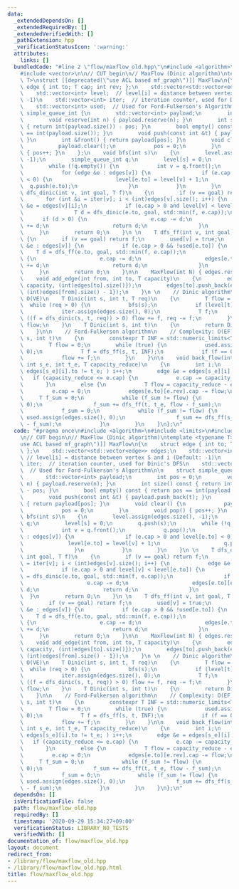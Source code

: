 ```yaml
---
data:
  _extendedDependsOn: []
  _extendedRequiredBy: []
  _extendedVerifiedWith: []
  _pathExtension: hpp
  _verificationStatusIcon: ':warning:'
  attributes:
    links: []
  bundledCode: "#line 2 \"flow/maxflow_old.hpp\"\n#include <algorithm>\n#include <limits>\n\
    #include <vector>\n\n// CUT begin\n// MaxFlow (Dinic algorithm)\ntemplate <typename\
    \ T>\nstruct [[deprecated(\"use ACL based mf_graph\")]] MaxFlow\n{\n    struct\
    \ edge { int to; T cap; int rev; };\n    std::vector<std::vector<edge>> edges;\n\
    \    std::vector<int> level;  // level[i] = distance between vertex S and i (Default:\
    \ -1)\n    std::vector<int> iter;  // iteration counter, used for Dinic's DFS\n\
    \    std::vector<int> used;  // Used for Ford-Fulkerson's Algorithm\n\n    struct\
    \ simple_queue_int {\n        std::vector<int> payload;\n        int pos = 0;\n\
    \        void reserve(int n) { payload.reserve(n); }\n        int size() const\
    \ { return int(payload.size()) - pos; }\n        bool empty() const { return pos\
    \ == int(payload.size()); }\n        void push(const int &t) { payload.push_back(t);\
    \ }\n        int &front() { return payload[pos]; }\n        void clear() {\n \
    \           payload.clear();\n            pos = 0;\n        }\n        void pop()\
    \ { pos++; }\n    };\n    void bfs(int s)\n    {\n        level.assign(edges.size(),\
    \ -1);\n        simple_queue_int q;\n        level[s] = 0;\n        q.push(s);\n\
    \        while (!q.empty()) {\n            int v = q.front();\n            q.pop();\n\
    \            for (edge &e : edges[v]) {\n                if (e.cap > 0 and level[e.to]\
    \ < 0) {\n                    level[e.to] = level[v] + 1;\n                  \
    \  q.push(e.to);\n                }\n            }\n        }\n    }\n \n    T\
    \ dfs_dinic(int v, int goal, T f)\n    {\n        if (v == goal) return f;\n \
    \       for (int &i = iter[v]; i < (int)edges[v].size(); i++) {\n            edge\
    \ &e = edges[v][i];\n            if (e.cap > 0 and level[v] < level[e.to]) {\n\
    \                T d = dfs_dinic(e.to, goal, std::min(f, e.cap));\n          \
    \      if (d > 0) {\n                    e.cap -= d;\n                    edges[e.to][e.rev].cap\
    \ += d;\n                    return d;\n                }\n            }\n   \
    \     }\n        return 0;\n    }\n \n    T dfs_ff(int v, int goal, T f)\n   \
    \ {\n        if (v == goal) return f;\n        used[v] = true;\n        for (edge\
    \ &e : edges[v]) {\n            if (e.cap > 0 && !used[e.to]) {\n            \
    \    T d = dfs_ff(e.to, goal, std::min(f, e.cap));\n                if (d > 0)\
    \ {\n                    e.cap -= d;\n                    edges[e.to][e.rev].cap\
    \ += d;\n                    return d;\n                }\n            }\n   \
    \     }\n        return 0;\n    }\n\n    MaxFlow(int N) { edges.resize(N); }\n\
    \    void add_edge(int from, int to, T capacity)\n    {\n        edges[from].push_back(edge{to,\
    \ capacity, (int)edges[to].size()});\n        edges[to].push_back(edge{from, (T)0,\
    \ (int)edges[from].size() - 1});\n    }\n \n    // Dinic algorithm\n    // Complexity:\
    \ O(VE)\n    T Dinic(int s, int t, T req)\n    {\n        T flow = 0;\n      \
    \  while (req > 0) {\n            bfs(s);\n            if (level[t] < 0) break;\n\
    \            iter.assign(edges.size(), 0);\n            T f;\n            while\
    \ ((f = dfs_dinic(s, t, req)) > 0) flow += f, req -= f;\n        }\n        return\
    \ flow;\n    }\n    T Dinic(int s, int t)\n    {\n        return Dinic(s, t, std::numeric_limits<T>::max());\n\
    \    }\n\n    // Ford-Fulkerson algorithm\n    // Complexity: O(EF)\n    T FF(int\
    \ s, int t)\n    {\n        constexpr T INF = std::numeric_limits<T>::max();\n\
    \        T flow = 0;\n        while (true) {\n            used.assign(edges.size(),\
    \ 0);\n            T f = dfs_ff(s, t, INF);\n            if (f == 0) return flow;\n\
    \            flow += f;\n        }\n    }\n\n    void back_flow(int s, int t,\
    \ int s_e, int t_e, T capacity_reduce)\n    {\n        int i;\n        for (i=0;\
    \ edges[s_e][i].to != t_e; ) i++;\n        edge &e = edges[s_e][i];\n \n     \
    \   if (capacity_reduce <= e.cap) {\n            e.cap -= capacity_reduce;\n \
    \       }\n        else {\n            T flow = capacity_reduce - e.cap;\n   \
    \         e.cap = 0;\n            edges[e.to][e.rev].cap -= flow;\n \n       \
    \     T f_sum = 0;\n            while (f_sum != flow) {\n                used.assign(edges.size(),\
    \ 0);\n                f_sum += dfs_ff(t, t_e, flow - f_sum);\n            }\n\
    \            f_sum = 0;\n            while (f_sum != flow) {\n               \
    \ used.assign(edges.size(), 0);\n                f_sum += dfs_ff(s_e, s, flow\
    \ - f_sum);\n            }\n        }\n    }\n};\n"
  code: "#pragma once\n#include <algorithm>\n#include <limits>\n#include <vector>\n\
    \n// CUT begin\n// MaxFlow (Dinic algorithm)\ntemplate <typename T>\nstruct [[deprecated(\"\
    use ACL based mf_graph\")]] MaxFlow\n{\n    struct edge { int to; T cap; int rev;\
    \ };\n    std::vector<std::vector<edge>> edges;\n    std::vector<int> level; \
    \ // level[i] = distance between vertex S and i (Default: -1)\n    std::vector<int>\
    \ iter;  // iteration counter, used for Dinic's DFS\n    std::vector<int> used;\
    \  // Used for Ford-Fulkerson's Algorithm\n\n    struct simple_queue_int {\n \
    \       std::vector<int> payload;\n        int pos = 0;\n        void reserve(int\
    \ n) { payload.reserve(n); }\n        int size() const { return int(payload.size())\
    \ - pos; }\n        bool empty() const { return pos == int(payload.size()); }\n\
    \        void push(const int &t) { payload.push_back(t); }\n        int &front()\
    \ { return payload[pos]; }\n        void clear() {\n            payload.clear();\n\
    \            pos = 0;\n        }\n        void pop() { pos++; }\n    };\n    void\
    \ bfs(int s)\n    {\n        level.assign(edges.size(), -1);\n        simple_queue_int\
    \ q;\n        level[s] = 0;\n        q.push(s);\n        while (!q.empty()) {\n\
    \            int v = q.front();\n            q.pop();\n            for (edge &e\
    \ : edges[v]) {\n                if (e.cap > 0 and level[e.to] < 0) {\n      \
    \              level[e.to] = level[v] + 1;\n                    q.push(e.to);\n\
    \                }\n            }\n        }\n    }\n \n    T dfs_dinic(int v,\
    \ int goal, T f)\n    {\n        if (v == goal) return f;\n        for (int &i\
    \ = iter[v]; i < (int)edges[v].size(); i++) {\n            edge &e = edges[v][i];\n\
    \            if (e.cap > 0 and level[v] < level[e.to]) {\n                T d\
    \ = dfs_dinic(e.to, goal, std::min(f, e.cap));\n                if (d > 0) {\n\
    \                    e.cap -= d;\n                    edges[e.to][e.rev].cap +=\
    \ d;\n                    return d;\n                }\n            }\n      \
    \  }\n        return 0;\n    }\n \n    T dfs_ff(int v, int goal, T f)\n    {\n\
    \        if (v == goal) return f;\n        used[v] = true;\n        for (edge\
    \ &e : edges[v]) {\n            if (e.cap > 0 && !used[e.to]) {\n            \
    \    T d = dfs_ff(e.to, goal, std::min(f, e.cap));\n                if (d > 0)\
    \ {\n                    e.cap -= d;\n                    edges[e.to][e.rev].cap\
    \ += d;\n                    return d;\n                }\n            }\n   \
    \     }\n        return 0;\n    }\n\n    MaxFlow(int N) { edges.resize(N); }\n\
    \    void add_edge(int from, int to, T capacity)\n    {\n        edges[from].push_back(edge{to,\
    \ capacity, (int)edges[to].size()});\n        edges[to].push_back(edge{from, (T)0,\
    \ (int)edges[from].size() - 1});\n    }\n \n    // Dinic algorithm\n    // Complexity:\
    \ O(VE)\n    T Dinic(int s, int t, T req)\n    {\n        T flow = 0;\n      \
    \  while (req > 0) {\n            bfs(s);\n            if (level[t] < 0) break;\n\
    \            iter.assign(edges.size(), 0);\n            T f;\n            while\
    \ ((f = dfs_dinic(s, t, req)) > 0) flow += f, req -= f;\n        }\n        return\
    \ flow;\n    }\n    T Dinic(int s, int t)\n    {\n        return Dinic(s, t, std::numeric_limits<T>::max());\n\
    \    }\n\n    // Ford-Fulkerson algorithm\n    // Complexity: O(EF)\n    T FF(int\
    \ s, int t)\n    {\n        constexpr T INF = std::numeric_limits<T>::max();\n\
    \        T flow = 0;\n        while (true) {\n            used.assign(edges.size(),\
    \ 0);\n            T f = dfs_ff(s, t, INF);\n            if (f == 0) return flow;\n\
    \            flow += f;\n        }\n    }\n\n    void back_flow(int s, int t,\
    \ int s_e, int t_e, T capacity_reduce)\n    {\n        int i;\n        for (i=0;\
    \ edges[s_e][i].to != t_e; ) i++;\n        edge &e = edges[s_e][i];\n \n     \
    \   if (capacity_reduce <= e.cap) {\n            e.cap -= capacity_reduce;\n \
    \       }\n        else {\n            T flow = capacity_reduce - e.cap;\n   \
    \         e.cap = 0;\n            edges[e.to][e.rev].cap -= flow;\n \n       \
    \     T f_sum = 0;\n            while (f_sum != flow) {\n                used.assign(edges.size(),\
    \ 0);\n                f_sum += dfs_ff(t, t_e, flow - f_sum);\n            }\n\
    \            f_sum = 0;\n            while (f_sum != flow) {\n               \
    \ used.assign(edges.size(), 0);\n                f_sum += dfs_ff(s_e, s, flow\
    \ - f_sum);\n            }\n        }\n    }\n};\n"
  dependsOn: []
  isVerificationFile: false
  path: flow/maxflow_old.hpp
  requiredBy: []
  timestamp: '2020-09-29 15:34:27+09:00'
  verificationStatus: LIBRARY_NO_TESTS
  verifiedWith: []
documentation_of: flow/maxflow_old.hpp
layout: document
redirect_from:
- /library/flow/maxflow_old.hpp
- /library/flow/maxflow_old.hpp.html
title: flow/maxflow_old.hpp
---
```

